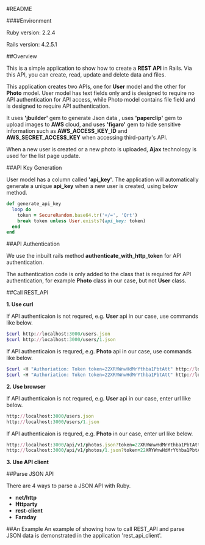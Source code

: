 #README

####Environment

Ruby version: 2.2.4

Rails version: 4.2.5.1


##Overview

This is a simple application to show how to create a <b>REST API</b> in Rails. Via this API, you can create, read, update and delete data and files. 

This application creates two APIs, one for <b>User</b> model and the other for <b>Photo</b> model. 
User model has text fields only and is designed to require no API authentication for API access, 
while Photo model contains file field and is designed to require API authentication.

It uses <b>'jbuilder'</b> gem to generate Json data , uses <b>'paperclip'</b> gem to upload images to <b>AWS</b> cloud, and
uses <b>'figaro'</b> gem to hide sensitive information such as <b>AWS_ACCESS_KEY_ID</b> and <b>AWS_SECRET_ACCESS_KEY</b>
when accessing third-party's API.   

When a new user is created or a new photo is uploaded, <b>Ajax</b> technology is used for the list page update.


##API Key Generation

User model has a column called <b>'api_key'</b>. The application will automatically generate a unique <b>api_key</b> 
when a new user is created, using below method.

```ruby
def generate_api_key
  loop do
    token = SecureRandom.base64.tr('+/=', 'Qrt')
	break token unless User.exists?(api_key: token)
  end
end
```


##API Authentication

We use the inbuilt rails method <b>authenticate_with_http_token</b> for API authentication. 

The authentication code is only added to the class that is required for API authentication, 
for example <b>Photo</b> class in our case, but not <b>User</b> class.


##Call REST_API

<b>1. Use curl</b>

If API authenticaion is not requred, e.g. <b>User</b> api in our case, use commands like below.

```ruby
$curl http://localhost:3000/users.json
$curl http://localhost:3000/users/1.json
```

If API authenticaion is requred, e.g. <b>Photo</b> api in our case,  use commands like below.

```ruby
$curl -H "Authoriation: Token token=22XRYWnwHdMrYthba1PbtAtt" http://localhost:3000/api/v1/photos.json
$curl -H "Authoriation: Token token=22XRYWnwHdMrYthba1PbtAtt" http://localhost:3000/api/v1/photos/1.json
```

<b>2. Use browser</b>

If API authenticaion is not requred, e.g. <b>User</b> api in our case, enter url like below.

```ruby
http://localhost:3000/users.json
http://localhost:3000/users/1.json
```

If API authenticaion is requred, e.g. <b>Photo</b> in our case, enter url like below. 

```ruby
http://localhost:3000/api/v1/photos.json?token=22XRYWnwHdMrYthba1PbtAtt
http://localhost:3000/api/v1/photos/1.json?token=22XRYWnwHdMrYthba1PbtAtt
```

<b>3. Use API client</b>


##Parse JSON API

There are 4 ways to parse a JSON API with Ruby.

* <b>net/http</b>
* <b>Httparty</b>
* <b>rest-client</b>
* <b>Faraday</b>
	

##An Example
An example of showing how to call REST_API and parse JSON data is demonstrated in the application 'rest_api_client'.

